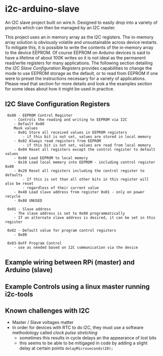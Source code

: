 # i2c-arduino-slave
An I2C slave project built on wire.h. Designed to easily drop into a variety of projects which can then be managed by an I2C master.

This project uses an in memory array as the I2C registers. The in-memory array solution is obviously volatile and unsustainable across device restarts. To mitigate this, it is possible to write the contents of the in-memory array to the device EEPROM. Of course EEPROM on Arduino devices is said to have a lifetime of about 100K writes so it is not ideal as the permanent read/write registers for many applications. The following section detailing the *I2C Slave Configuration Registers* provides capabilities to change the mode to use EEPROM storage as the default, or to read from EEPROM if one were to preset the instructions necessary for a variety of applications. Please read that section for more details and look a the examples section for some ideas about how it might be used in practice.

## I2C Slave Configuration Registers
```
 0x00 - EEPROM Control Register
    - Controls the reading and writing to EEPROM via I2C
    - Default 0x80
    Mask values 
    - 0x01 Store all received values in EEPROM registers 
        - if this bit is not set, values are stored in local memory
    - 0x02 Always read registers from EEPROM
        - if this bit is not set, values are read from local memory
    - 0x04 Reset all registers except the control register to default values 
    - 0x08 Load EEPROM to local memory
    - 0x10 Load local memory into EEPROM - including control register 0x00
    - 0x20 Reset all registers including the control register to defaults 
        - If this is set than all other bits in this register will also be reset
        - regardless of their current value
    - 0x40 Load slave address from register 0x01 - only on power recycle
    - 0x80 UNUSED

 0x01 - Slave address
    - The slave address is set to 0x08 programmatically
    - If an alternate slave address is desired, it can be set in this register

 0x02 - Default value for program control registers
    - 0x00
     
 0x03-0xFF Program Control
    - use as needed based on I2C communication via the device
```
## Example wiring between RPi (master) and Arduino (slave)

## Example Controls using a linux master running i2c-tools

## Known challenges with I2C
* Master / Slave voltages matter
* In order for devices with RTC to do I2C, they must use a software methodology called *clock pulse stretching*
    * sometimes this results in cycle delays an the appearance of lost bits
    * this seems to be able to be mitigaged in code by adding a slight delay at certain points
        `delayMicroseconds(20);` 



